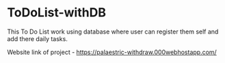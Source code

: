 # ToDoList-withDB
This To Do List work using database where user can register them self and add there daily tasks.

Website link of project - https://palaestric-withdraw.000webhostapp.com/